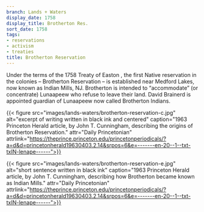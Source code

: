 ```yaml
---
branch: Lands + Waters
display_date: 1758
display_title: Brotherton Res.
sort_date: 1758
tags:
- reservations
- activism
- treaties
title: Brotherton Reservation
---
```


Under the terms of the 1758 Treaty of Easton , the first Native reservation in the colonies – Brotherton Reservation – is established near Medford Lakes, now known as Indian Mills, NJ. Brotherton is intended to “accommodate” (or concentrate) Lunaapeew who refuse to leave their land. David Brainerd is appointed guardian of Lunaapeew now called Brotherton Indians.

{{< figure src="images/lands-waters/brotherton-reservation-c.jpg" alt="excerpt of writing written in black ink and centered" caption="1963 Princeton Herald article, by John T. Cunningham, describing the origins of Brotherton Reservation." attr="Daily Princetonian" attrlink="https://theprince.princeton.edu/princetonperiodicals/?a=d&d=princetonherald19630403.2.14&srpos=6&e=-------en-20--1--txt-txIN-lenape------">}}

{{< figure src="images/lands-waters/brotherton-reservation-e.jpg" alt="short sentence written in black ink" caption="1963 Princeton Herald article, by John T. Cunningham, describing how Brotherton became known as Indian Mills." attr="Daily Princetonian" attrlink="https://theprince.princeton.edu/princetonperiodicals/?a=d&d=princetonherald19630403.2.14&srpos=6&e=-------en-20--1--txt-txIN-lenape------">}}
